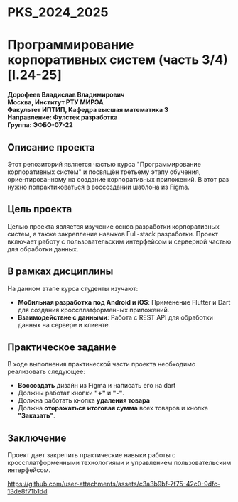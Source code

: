 # PKS_2024_2025  
# Программирование корпоративных систем (часть 3/4) [I.24-25]

**Дорофеев Владислав Владимирович**  
**Москва, Институт РТУ МИРЭА**  
**Факультет ИПТИП, Кафедра высшая математика 3**  
**Направление: Фулстек разработка**  
**Группа: ЭФБО-07-22**

## Описание проекта

Этот репозиторий является частью курса "Программирование корпоративных систем" и посвящён третьему этапу обучения, ориентированному на создание корпоративных приложений. В этот раз нужно попрактиковаться в воссоздании шаблона из Figma.

## Цель проекта

Целью проекта является изучение основ разработки корпоративных систем, а также закрепление навыков Full-stack разработки. Проект включает работу с пользовательским интерфейсом и серверной частью для обработки данных.

## В рамках дисциплины

На данном этапе курса студенты изучают:

- **Мобильная разработка под Android и iOS**: Применение Flutter и Dart для создания кроссплатформенных приложений.
- **Взаимодействие с данными**: Работа с REST API для обработки данных на сервере и клиенте.

## Практическое задание

В ходе выполнения практической части проекта необходимо реализовать следующее:

- **Воссоздать** дизайн из Figma и написать его на dart 
- Должны работат кнопки **"+"** и **"-"**.
- Должна  работать кнопка **удаления товара** 
- Должна **оторажаться итоговая сумма** всех товаров и кнопка **"Заказать"**.

## Заключение

Проект дает закрепить практические навыки работы с кроссплатформенными технологиями и управлением пользовательским интерфейсом.



https://github.com/user-attachments/assets/c3a3b9bf-7f75-42c0-9dfc-13de8f71b1dd

